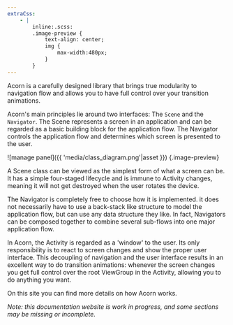 ```yaml
---
extraCss:
    - |
        inline:.scss:
        .image-preview {
            text-align: center; 
            img {
                max-width:480px;
            }    
        }
---
```


Acorn is a carefully designed library that brings true modularity to 
navigation flow and allows you to have full control over your transition
animations.

Acorn's main principles lie around two interfaces: The `Scene` and the 
`Navigator`.
The Scene represents a screen in an application and can be regarded 
as a basic building block for the application flow.
The Navigator controls the application flow and determines which screen
is presented to the user.

![manage panel]({{ 'media/class_diagram.png'|asset }})
{.image-preview}

A Scene class can be viewed as the simplest form of what a screen can be.
It has a simple four-staged lifecycle and is immune to Activity changes,
meaning it will not get destroyed when the user rotates the device.

The Navigator is completely free to choose how it is implemented.
it does not necessarily have to use a back-stack like structure to model the 
application flow, but can use any data structure they like.
In fact, Navigators can be composed together to combine several sub-flows
into one major application flow.

In Acorn, the Activity is regarded as a 'window' to the user.
Its only responsibility is to react to screen changes and show the proper
user interface. 
This decoupling of navigation and the user interface results in an excellent
way to do transition animations: whenever the screen changes you get full
control over the root ViewGroup in the Activity, allowing you to do anything
you want.

On this site you can find more details on how Acorn works.

_Note: this documentation website is work in progress, and some sections may be
missing or incomplete._
